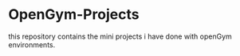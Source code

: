 # OpenGym-Projects
this repository contains the mini projects i have done with openGym environments. 
